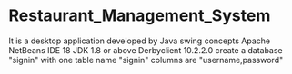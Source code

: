 # Restaurant_Management_System
It is a desktop application developed by Java swing concepts
Apache NetBeans IDE 18
JDK 1.8 or above
Derbyclient 10.2.2.0
create a database "signin" with one table name "signin" columns are "username,password"
